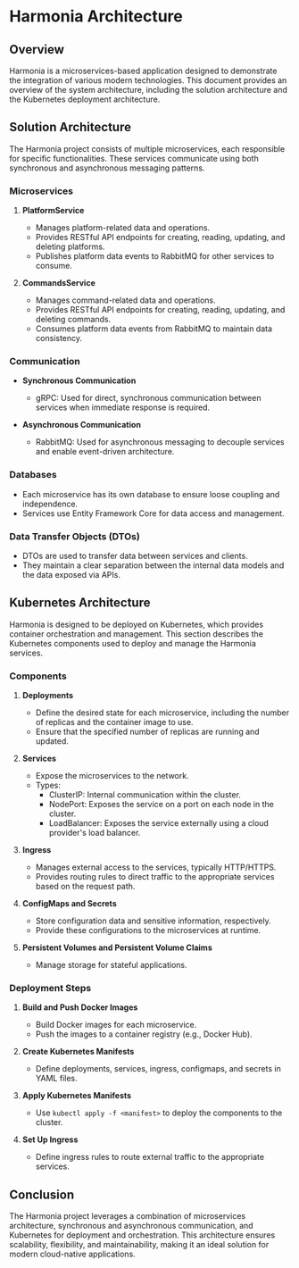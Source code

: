 # Harmonia Architecture

## Overview

Harmonia is a microservices-based application designed to demonstrate the integration of various modern technologies. This document provides an overview of the system architecture, including the solution architecture and the Kubernetes deployment architecture.

## Solution Architecture

The Harmonia project consists of multiple microservices, each responsible for specific functionalities. These services communicate using both synchronous and asynchronous messaging patterns.

### Microservices

1. **PlatformService**
    - Manages platform-related data and operations.
    - Provides RESTful API endpoints for creating, reading, updating, and deleting platforms.
    - Publishes platform data events to RabbitMQ for other services to consume.

2. **CommandsService**
    - Manages command-related data and operations.
    - Provides RESTful API endpoints for creating, reading, updating, and deleting commands.
    - Consumes platform data events from RabbitMQ to maintain data consistency.

### Communication

- **Synchronous Communication**
  - gRPC: Used for direct, synchronous communication between services when immediate response is required.

- **Asynchronous Communication**
  - RabbitMQ: Used for asynchronous messaging to decouple services and enable event-driven architecture.

### Databases

- Each microservice has its own database to ensure loose coupling and independence.
- Services use Entity Framework Core for data access and management.

### Data Transfer Objects (DTOs)

- DTOs are used to transfer data between services and clients.
- They maintain a clear separation between the internal data models and the data exposed via APIs.

## Kubernetes Architecture

Harmonia is designed to be deployed on Kubernetes, which provides container orchestration and management. This section describes the Kubernetes components used to deploy and manage the Harmonia services.

### Components

1. **Deployments**
    - Define the desired state for each microservice, including the number of replicas and the container image to use.
    - Ensure that the specified number of replicas are running and updated.

2. **Services**
    - Expose the microservices to the network.
    - Types:
        - ClusterIP: Internal communication within the cluster.
        - NodePort: Exposes the service on a port on each node in the cluster.
        - LoadBalancer: Exposes the service externally using a cloud provider's load balancer.

3. **Ingress**
    - Manages external access to the services, typically HTTP/HTTPS.
    - Provides routing rules to direct traffic to the appropriate services based on the request path.

4. **ConfigMaps and Secrets**
    - Store configuration data and sensitive information, respectively.
    - Provide these configurations to the microservices at runtime.

5. **Persistent Volumes and Persistent Volume Claims**
    - Manage storage for stateful applications.

### Deployment Steps

1. **Build and Push Docker Images**
    - Build Docker images for each microservice.
    - Push the images to a container registry (e.g., Docker Hub).

2. **Create Kubernetes Manifests**
    - Define deployments, services, ingress, configmaps, and secrets in YAML files.

3. **Apply Kubernetes Manifests**
    - Use `kubectl apply -f <manifest>` to deploy the components to the cluster.

4. **Set Up Ingress**
    - Define ingress rules to route external traffic to the appropriate services.

## Conclusion

The Harmonia project leverages a combination of microservices architecture, synchronous and asynchronous communication, and Kubernetes for deployment and orchestration. This architecture ensures scalability, flexibility, and maintainability, making it an ideal solution for modern cloud-native applications.
